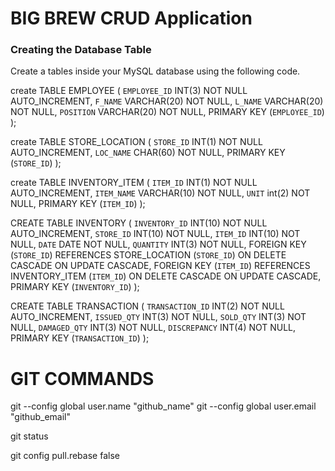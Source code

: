 # BIG BREW CRUD Application

### ****Creating the Database Table****

Create a tables inside your MySQL database using the following code.

create TABLE EMPLOYEE (
    `EMPLOYEE_ID` INT(3) NOT NULL AUTO_INCREMENT,
    `F_NAME` VARCHAR(20) NOT NULL,
    `L_NAME` VARCHAR(20) NOT NULL,
    `POSITION` VARCHAR(20) NOT NULL,
    PRIMARY KEY (`EMPLOYEE_ID`)
);

create TABLE STORE_LOCATION (
    `STORE_ID` INT(1) NOT NULL AUTO_INCREMENT,
    `LOC_NAME` CHAR(60) NOT NULL,
    PRIMARY KEY (`STORE_ID`)
);

create TABLE INVENTORY_ITEM (
    `ITEM_ID` INT(1) NOT NULL AUTO_INCREMENT,
    `ITEM_NAME` VARCHAR(10) NOT NULL,
    `UNIT` int(2) NOT NULL,
    PRIMARY KEY (`ITEM_ID`)
);

CREATE TABLE INVENTORY (
    `INVENTORY_ID` INT(10) NOT NULL AUTO_INCREMENT,
    `STORE_ID` INT(10) NOT NULL, 
    `ITEM_ID` INT(10) NOT NULL,
    `DATE` DATE NOT NULL, 
    `QUANTITY` INT(3) NOT NULL,
    FOREIGN KEY (`STORE_ID`) REFERENCES STORE_LOCATION (`STORE_ID`)
        ON DELETE CASCADE ON UPDATE CASCADE, 
    FOREIGN KEY (`ITEM_ID`) REFERENCES INVENTORY_ITEM (`ITEM_ID`)
        ON DELETE CASCADE ON UPDATE CASCADE, 
    PRIMARY KEY (`INVENTORY_ID`)
);

CREATE TABLE TRANSACTION (
    `TRANSACTION_ID` INT(2) NOT NULL AUTO_INCREMENT,
    `ISSUED_QTY` INT(3) NOT NULL,
    `SOLD_QTY` INT(3) NOT NULL,
    `DAMAGED_QTY` INT(3) NOT NULL,
    `DISCREPANCY` INT(4) NOT NULL,
    PRIMARY KEY (`TRANSACTION_ID`)
);

# GIT COMMANDS #

git --config global user.name "github_name"
git --config global user.email "github_email"


git status

git config pull.rebase false



